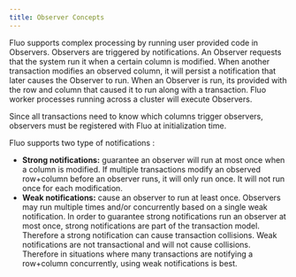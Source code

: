 ```yaml
---
title: Observer Concepts
---
```


Fluo supports complex processing by running user provided code in Observers. Observers are triggered
by notifications. An Observer requests that the system run it when a certain column is modified. When
another transaction modifies an observed column, it will persist a notification that later causes
the Observer to run.  When an Observer is run, its provided with the row and column that caused it
to run along with a transaction. Fluo worker processes running across a cluster will execute
Observers.

Since all transactions need to know which columns trigger observers, observers must be registered
with Fluo at initialization time.

Fluo supports two type of notifications :

 * **Strong notifications:** guarantee an observer will run at most once when a column is modified.
   If multiple transactions modify an observed row+column before an observer runs, it will only run
   once.   It will not run once for each modification.
 * **Weak notifications:** cause an observer to run at least once.  Observers may run multiple times
   and/or concurrently based on a single weak notification.  In order to guarantee strong
   notifications run an observer at most once, strong notifications are part of the transaction
   model. Therefore a strong notification can cause transaction collisions.  Weak notifications are
   not transactional and will not cause collisions. Therefore in situations where many transactions
   are notifying a row+column concurrently, using weak notifications is best.


